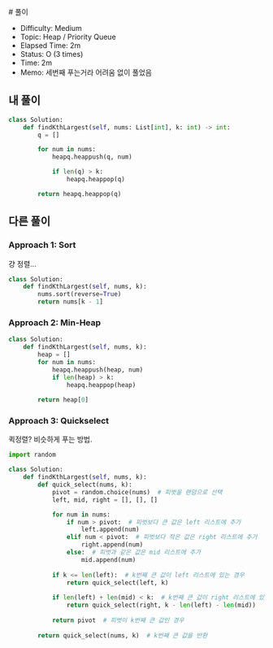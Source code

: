 ​# 풀이
- Difficulty: Medium
- Topic:  Heap / Priority Queue
- Elapsed Time:  2m
- Status:  O (3 times)
- Time: 2m
- Memo: 세번째 푸는거라 어려움 없이 풀었음

## 내 풀이
```py
class Solution:
    def findKthLargest(self, nums: List[int], k: int) -> int:
        q = []

        for num in nums:
            heapq.heappush(q, num)

            if len(q) > k:
                heapq.heappop(q)

        return heapq.heappop(q)
```

## 다른 풀이
### Approach 1: Sort
걍 정렬...
```py
class Solution:
    def findKthLargest(self, nums, k):
        nums.sort(reverse=True)
        return nums[k - 1]
```

### Approach 2: Min-Heap
```py
class Solution:
    def findKthLargest(self, nums, k):
        heap = []
        for num in nums:
            heapq.heappush(heap, num)
            if len(heap) > k:
                heapq.heappop(heap)
        
        return heap[0]
```

### Approach 3: Quickselect
퀵정렬? 비슷하게 푸는 방법. 
```py
import random

class Solution:
    def findKthLargest(self, nums, k):
        def quick_select(nums, k):
            pivot = random.choice(nums)  # 피벗을 랜덤으로 선택
            left, mid, right = [], [], []

            for num in nums:
                if num > pivot:  # 피벗보다 큰 값은 left 리스트에 추가
                    left.append(num)
                elif num < pivot:  # 피벗보다 작은 값은 right 리스트에 추가
                    right.append(num)
                else:  # 피벗과 같은 값은 mid 리스트에 추가
                    mid.append(num)
            
            if k <= len(left):  # k번째 큰 값이 left 리스트에 있는 경우
                return quick_select(left, k)
            
            if len(left) + len(mid) < k:  # k번째 큰 값이 right 리스트에 있는 경우
                return quick_select(right, k - len(left) - len(mid))
            
            return pivot  # 피벗이 k번째 큰 값인 경우
        
        return quick_select(nums, k)  # k번째 큰 값을 반환

```